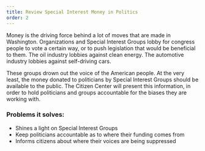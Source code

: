 ```yaml
---
title: Review Special Interest Money in Politics
order: 2
---
```


Money is the driving force behind a lot of moves that are made in Washington. Organizations and Special Interest Groups lobby for congress people to vote a certain way, or to push legislation that would be beneficial to them. The oil industry lobbies against clean energy. The automotive industry lobbies against self-driving cars.

These groups drown out the voice of the American people. At the very least, the money donated to politicians by Special Interest Groups should be available to the public. The Citizen Center will present this information, in order to hold politicians and groups accountable for the biases they are working with.

### Problems it solves:
- Shines a light on Special Interest Groups
- Keep politicians accountable as to where their funding comes from
- Informs citizens about where their voices are being suppressed